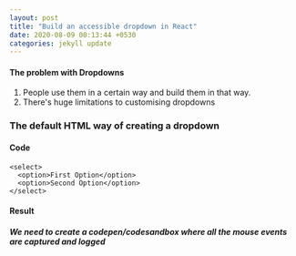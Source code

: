 ```yaml
---
layout: post
title: "Build an accessible dropdown in React"
date: 2020-08-09 00:13:44 +0530
categories: jekyll update
---
```


#### The problem with Dropdowns

1. People use them in a certain way and build them in that way.
2. There's huge limitations to customising dropdowns

### The default HTML way of creating a dropdown

#### Code

```
<select>
  <option>First Option</option>
  <option>Second Option</option>
</select>
```

#### Result

##### We need to create a codepen/codesandbox where all the mouse events are captured and logged
